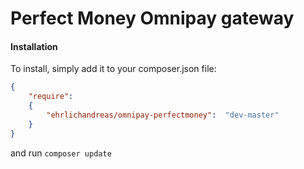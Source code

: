 Perfect Money Omnipay gateway
==============


#### Installation

To install, simply add it to your composer.json file:

```json
{
    "require":
    {
        "ehrlichandreas/omnipay-perfectmoney":  "dev-master"
    }
}
```

and run `composer update`
